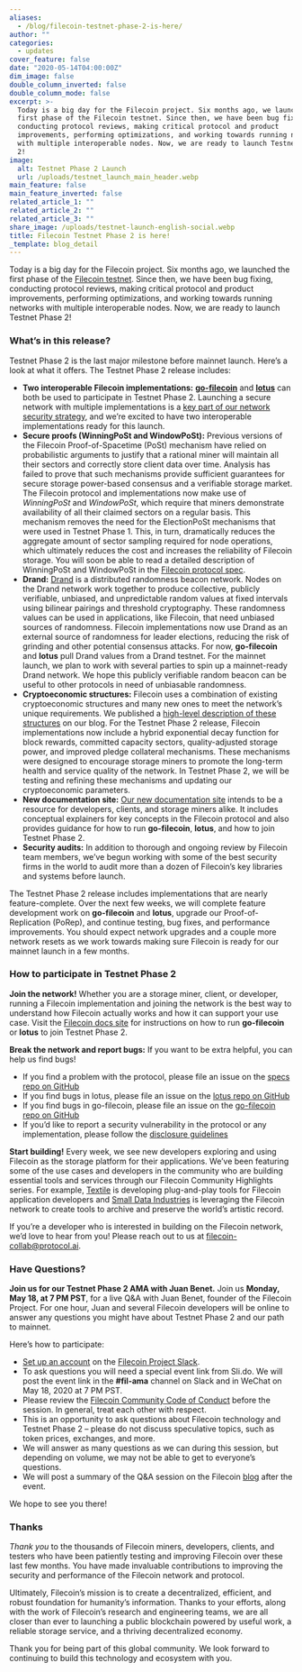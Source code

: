 ```yaml
---
aliases:
  - /blog/filecoin-testnet-phase-2-is-here/
author: ""
categories:
  - updates
cover_feature: false
date: "2020-05-14T04:00:00Z"
dim_image: false
double_column_inverted: false
double_column_mode: false
excerpt: >-
  Today is a big day for the Filecoin project. Six months ago, we launched the
  first phase of the Filecoin testnet. Since then, we have been bug fixing,
  conducting protocol reviews, making critical protocol and product
  improvements, performing optimizations, and working towards running networks
  with multiple interoperable nodes. Now, we are ready to launch Testnet Phase
  2!
image:
  alt: Testnet Phase 2 Launch
  url: /uploads/testnet_launch_main_header.webp
main_feature: false
main_feature_inverted: false
related_article_1: ""
related_article_2: ""
related_article_3: ""
share_image: /uploads/testnet-launch-english-social.webp
title: Filecoin Testnet Phase 2 is here!
_template: blog_detail
---
```


Today is a big day for the Filecoin project. Six months ago, we launched the first phase of the [Filecoin testnet](https://filecoin.io/blog/filecoin-testnet-is-live/). Since then, we have been bug fixing, conducting protocol reviews, making critical protocol and product improvements, performing optimizations, and working towards running networks with multiple interoperable nodes. Now, we are ready to launch Testnet Phase 2!

### What’s in this release?

Testnet Phase 2 is the last major milestone before mainnet launch. Here’s a look at what it offers. The Testnet Phase 2 release includes:

- **Two interoperable Filecoin implementations:** [**go-filecoin**](https://github.com/filecoin-project/go-filecoin) and [**lotus**](https://github.com/filecoin-project/lotus/) can both be used to participate in Testnet Phase 2. Launching a secure network with multiple implementations is a [key part of our network security strategy](https://filecoin.io/blog/announcing-lotus#why-multiple-implementations), and we’re excited to have two interoperable implementations ready for this launch.
- **Secure proofs (WinningPoSt and WindowPoSt):** Previous versions of the Filecoin Proof-of-Spacetime (PoSt) mechanism have relied on probabilistic arguments to justify that a rational miner will maintain all their sectors and correctly store client data over time. Analysis has failed to prove that such mechanisms provide sufficient guarantees for secure storage power-based consensus and a verifiable storage market. The Filecoin protocol and implementations now make use of _WinningPoSt_ and _WindowPoSt_, which require that miners demonstrate availability of all their claimed sectors on a regular basis. This mechanism removes the need for the ElectionPoSt mechanisms that were used in Testnet Phase 1. This, in turn, dramatically reduces the aggregate amount of sector sampling required for node operations, which ultimately reduces the cost and increases the reliability of Filecoin storage. You will soon be able to read a detailed description of WinningPoSt and WindowPoSt in the [Filecoin protocol spec](https://filecoin-project.github.io/specs/).
- **Drand:** [Drand](https://github.com/drand/drand) is a distributed randomness beacon network. Nodes on the Drand network work together to produce collective, publicly verifiable, unbiased, and unpredictable random values at fixed intervals using bilinear pairings and threshold cryptography. These randomness values can be used in applications, like Filecoin, that need unbiased sources of randomness. Filecoin implementations now use Drand as an external source of randomness for leader elections, reducing the risk of grinding and other potential consensus attacks. For now, **go-filecoin** and **lotus** pull Drand values from a Drand testnet. For the mainnet launch, we plan to work with several parties to spin up a mainnet-ready Drand network. We hope this publicly verifiable random beacon can be useful to other protocols in need of unbiasable randomness.
- **Cryptoeconomic structures:** Filecoin uses a combination of existing cryptoeconomic structures and many new ones to meet the network’s unique requirements. We published a [high-level description of these structures](https://filecoin.io/blog/filecoin-cryptoeconomic-constructions/) on our blog. For the Testnet Phase 2 release, Filecoin implementations now include a hybrid exponential decay function for block rewards, committed capacity sectors, quality-adjusted storage power, and improved pledge collateral mechanisms. These mechanisms were designed to encourage storage miners to promote the long-term health and service quality of the network. In Testnet Phase 2, we will be testing and refining these mechanisms and updating our cryptoeconomic parameters.
- **New documentation site:** [Our new documentation site](http://docs.filecoin.io/) intends to be a resource for developers, clients, and storage miners alike. It includes conceptual explainers for key concepts in the Filecoin protocol and also provides guidance for how to run **go-filecoin**, **lotus**, and how to join Testnet Phase 2.
- **Security audits:** In addition to thorough and ongoing review by Filecoin team members, we’ve begun working with some of the best security firms in the world to audit more than a dozen of Filecoin’s key libraries and systems before launch.

The Testnet Phase 2 release includes implementations that are nearly feature-complete. Over the next few weeks, we will complete feature development work on **go-filecoin** and **lotus**, upgrade our Proof-of-Replication (PoRep), and continue testing, bug fixes, and performance improvements. You should expect network upgrades and a couple more network resets as we work towards making sure Filecoin is ready for our mainnet launch in a few months.

### How to participate in Testnet Phase 2

**Join the network!** Whether you are a storage miner, client, or developer, running a Filecoin implementation and joining the network is the best way to understand how Filecoin actually works and how it can support your use case. Visit the [Filecoin docs site](https://docs.filecoin.io/) for instructions on how to run **go-filecoin** or **lotus** to join Testnet Phase 2.

**Break the network and report bugs:** If you want to be extra helpful, you can help us find bugs!

- If you find a problem with the protocol, please file an issue on the [specs repo on GitHub](https://github.com/filecoin-project/specs/issues)
- If you find bugs in lotus, please file an issue on the [lotus repo on GitHub](https://github.com/filecoin-project/lotus/issues)
- If you find bugs in go-filecoin, please file an issue on the [go-filecoin repo on GitHub](https://github.com/filecoin-project/go-filecoin/issues)
- If you’d like to report a security vulnerability in the protocol or any implementation, please follow the [disclosure guidelines](https://github.com/filecoin-project/community#security-issues-and-disclosures)

**Start building!** Every week, we see new developers exploring and using Filecoin as the storage platform for their applications. We’ve been featuring some of the use cases and developers in the community who are building essential tools and services through our Filecoin Community Highlights series. For example, [Textile](https://filecoin.io/blog/community-andrew-hill-textile/) is developing plug-and-play tools for Filecoin application developers and [Small Data Industries](https://filecoin.io/blog/community-ben-fino-radin-sdi/) is leveraging the Filecoin network to create tools to archive and preserve the world’s artistic record.

If you’re a developer who is interested in building on the Filecoin network, we’d love to hear from you! Please reach out to us at [filecoin-collab@protocol.ai](mailto:filecoin-collab@protocol.ai).

### Have Questions?

**Join us for our Testnet Phase 2 AMA with Juan Benet.** Join us **Monday, May 18, at 7 PM PST**, for a live Q&A with Juan Benet, founder of the Filecoin Project. For one hour, Juan and several Filecoin developers will be online to answer any questions you might have about Testnet Phase 2 and our path to mainnet.

Here’s how to participate:

- [Set up an account](https://filecoin.io/#community) on the [Filecoin Project Slack](https://filecoinproject.slack.com/).
- To ask questions you will need a special event link from Sli.do. We will post the event link in the **#fil-ama** channel on Slack and in WeChat on May 18, 2020 at 7 PM PST.
- Please review the [Filecoin Community Code of Conduct](https://github.com/filecoin-project/community/blob/master/CODE_OF_CONDUCT.md) before the session. In general, treat each other with respect.
- This is an opportunity to ask questions about Filecoin technology and Testnet Phase 2 – please do not discuss speculative topics, such as token prices, exchanges, and more.
- We will answer as many questions as we can during this session, but depending on volume, we may not be able to get to everyone’s questions.
- We will post a summary of the Q&A session on the Filecoin [blog](https://filecoin.io/blog) after the event.

We hope to see you there!

### Thanks

_Thank you_ to the thousands of Filecoin miners, developers, clients, and testers who have been patiently testing and improving Filecoin over these last few months. You have made invaluable contributions to improving the security and performance of the Filecoin network and protocol.

Ultimately, Filecoin’s mission is to create a decentralized, efficient, and robust foundation for humanity’s information. Thanks to your efforts, along with the work of Filecoin’s research and engineering teams, we are all closer than ever to launching a public blockchain powered by useful work, a reliable storage service, and a thriving decentralized economy.

Thank you for being part of this global community. We look forward to continuing to build this technology and ecosystem with you.
